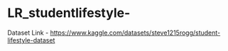 # LR_studentlifestyle-

Dataset Link - https://www.kaggle.com/datasets/steve1215rogg/student-lifestyle-dataset
